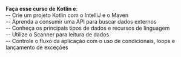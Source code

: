 **Faça esse curso de Kotlin e**:   
-- Crie um projeto Kotlin com o IntelliJ e o Maven   
-- Aprenda a consumir uma API para buscar dados externos   
-- Conheça os principais tipos de dados e recursos de linguagem   
-- Utilize o Scanner para leitura de dados   
-- Controle o fluxo da aplicação com o uso de condicionais, loops e lançamento de exceções   
